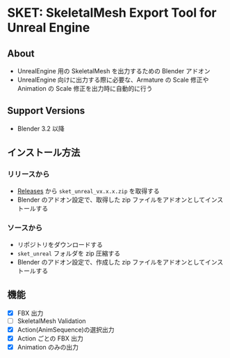 # SKET: SkeletalMesh Export Tool for Unreal Engine

## About

- UnrealEngine 用の SkeletalMesh を出力するための Blender アドオン
- UnrealEngine 向けに出力する際に必要な、Armature の Scale 修正や Animation の Scale 修正を出力時に自動的に行う

## Support Versions

- Blender 3.2 以降

## インストール方法

### リリースから

- [Releases](https://github.com/t-sumisaki/SKET/Releases) から `sket_unreal_vx.x.x.zip` を取得する
- Blender のアドオン設定で、取得した zip ファイルをアドオンとしてインストールする

### ソースから

- リポジトリをダウンロードする
- `sket_unreal` フォルダを zip 圧縮する
- Blender のアドオン設定で、作成した zip ファイルをアドオンとしてインストールする

## 機能

- [x] FBX 出力
- [ ] SkeletalMesh Validation
- [x] Action(AnimSequence)の選択出力
- [x] Action ごとの FBX 出力
- [x] Animation のみの出力
